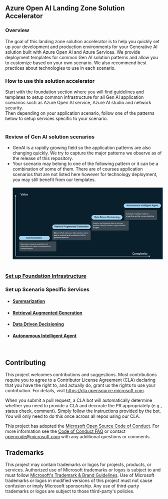 ## Azure Open AI Landing Zone Solution Accelerator  
### Overview  
The goal of this landing zone solution accelerator is to help you quickly set up your development and production environments for your Generative AI solution built with Azure Open AI and Azure Services. We provide deployment templates for common Gen AI solution patterns and allow you to customize based on your own scenario. We also recommend best practices about technologies to use in each scenario.  
### How to use this solution accelerator  
Start with the foundation section where you will find guidelines and templates to setup common infrastructure for all Gen AI application scenarios such as Azure Open AI service, Azure AI studio and network security.  
Then depending on your application scenario, follow one of the patterns below to setup services specific to your scenario.  
&nbsp;  
### Review of Gen AI solution scenarios  
- GenAI is a rapidly growing field so the application patterns are also changing quickly. We try to capture the major patterns we observe as of the release of this repository.   
- Your scenario may belong to one of the following pattern or it can be a combination of some of them. There are of courses application scenarios that are not listed here however for technology deployment, you may still benefit from our templates.  
&nbsp;  
![Gen AI Use Cases](media/gen_ai_use_cases.png)  
&nbsp;  
### [Set up Foundation Infrastructure](./foundation/)  
### Set up Scenario Specific Services    
- #### [Summarization](./scenarios/summarization/)  
- #### [Retrieval Augmented Generation](./scenarios/rag/)  
- #### [Data Driven Decisioning](./scenarios/data_driven_decisioning/)  
- #### [Autonomous Intelligent Agent](./scenarios/autonomous_agent/)  
&nbsp;  


## Contributing

This project welcomes contributions and suggestions.  Most contributions require you to agree to a
Contributor License Agreement (CLA) declaring that you have the right to, and actually do, grant us
the rights to use your contribution. For details, visit https://cla.opensource.microsoft.com.

When you submit a pull request, a CLA bot will automatically determine whether you need to provide
a CLA and decorate the PR appropriately (e.g., status check, comment). Simply follow the instructions
provided by the bot. You will only need to do this once across all repos using our CLA.

This project has adopted the [Microsoft Open Source Code of Conduct](https://opensource.microsoft.com/codeofconduct/).
For more information see the [Code of Conduct FAQ](https://opensource.microsoft.com/codeofconduct/faq/) or
contact [opencode@microsoft.com](mailto:opencode@microsoft.com) with any additional questions or comments.

## Trademarks

This project may contain trademarks or logos for projects, products, or services. Authorized use of Microsoft 
trademarks or logos is subject to and must follow 
[Microsoft's Trademark & Brand Guidelines](https://www.microsoft.com/en-us/legal/intellectualproperty/trademarks/usage/general).
Use of Microsoft trademarks or logos in modified versions of this project must not cause confusion or imply Microsoft sponsorship.
Any use of third-party trademarks or logos are subject to those third-party's policies.

